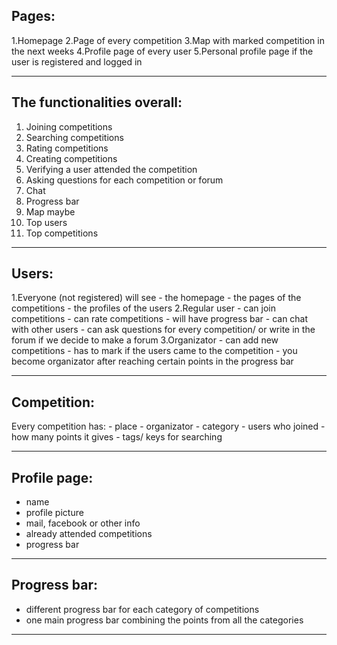 ## Pages: 
1.Homepage
2.Page of every competition
3.Map with marked competition in the next weeks
4.Profile page of every user
5.Personal profile page if the user is registered and logged in

------------------------------------------

## The functionalities overall:
1. Joining competitions
2. Searching competitions
3. Rating competitions
4. Creating competitions
5. Verifying a user attended the competition
6. Asking questions for each competition or forum
7. Chat
8. Progress bar
9. Map maybe
10. Top users
11. Top competitions

-------------------------------------

## Users:
1.Everyone (not registered) will see 
	- the homepage
	- the pages of the competitions
	- the profiles of the users
2.Regular user 
	- can join competitions
	- can rate competitions
	- will have progress bar 
	- can chat with other users
	- can ask questions for every competition/ or write in the forum if we decide to make a forum
3.Organizator
	- can add new competitions
	- has to mark if the users came to the competition
	- you become organizator after reaching certain points in the progress bar

-----------------------------------

## Competition:
Every competition has:
	- place
	- organizator
	- category
	- users who joined
	- how many points it gives
	- tags/ keys for searching

--------------------------------------

## Profile page:
- name
- profile picture
- mail, facebook or other info
- already attended competitions
- progress bar

-----------------------------------------

## Progress bar:
- different progress bar for each category of competitions
- one main progress bar combining the points from all the categories

---------------------------------------------



